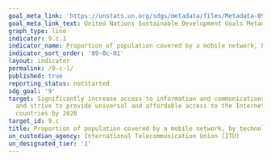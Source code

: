 ```yaml
---
goal_meta_link: 'https://unstats.un.org/sdgs/metadata/files/Metadata-09-0C-01.pdf'
goal_meta_link_text: United Nations Sustainable Development Goals Metadata
graph_type: line
indicator: 9.c.1
indicator_name: Proportion of population covered by a mobile network, by technology
indicator_sort_order: '09-0c-01'
layout: indicator
permalink: /9-c-1/
published: true
reporting_status: notstarted
sdg_goal: '9'
target: Significantly increase access to information and communications technology
  and strive to provide universal and affordable access to the Internet in least developed
  countries by 2020
target_id: 9.c
title: Proportion of population covered by a mobile network, by technology
un_custodian_agency: International Telecommunication Union (ITU)
un_designated_tier: '1'
---
```

